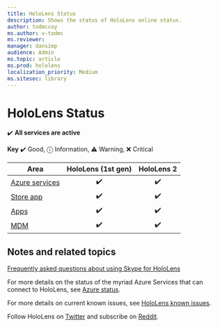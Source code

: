```yaml
---
title: HoloLens Status
description: Shows the status of HoloLens online status. 
author: todmccoy
ms.author: v-todmc
ms.reviewer: 
manager: dansimp
audience: Admin
ms.topic: article
ms.prod: hololens
localization_priority: Medium 
ms.sitesec: library
---
```


# HoloLens Status

✔️ **All services are active**

**Key** ✔️ Good, ⓘ Information, ⚠ Warning, ❌ Critical 

Area|HoloLens (1st gen)|HoloLens 2
----|:----:|:----:
[Azure services](https://status.azure.com/en-us/status)|✔️|✔️
[Store app](https://www.microsoft.com/en-us/store/collections/hlgettingstarted/hololens)|✔️|✔️
[Apps](https://www.microsoft.com/en-us/hololens/apps)|✔️|✔️
[MDM](https://docs.microsoft.com/en-us/hololens/hololens-enroll-mdm)|✔️|✔️



## Notes and related topics

[Frequently asked questions about using Skype for HoloLens](https://support.skype.com/en/faq/FA34641/frequently-asked-questions-about-using-skype-for-hololens)

For more details on the status of the myriad Azure Services that can connect to HoloLens, see [Azure status](https://azure.microsoft.com/en-us/status/).

For more details on current known issues, see [HoloLens known issues](https://docs.microsoft.com/en-us/windows/mixed-reality/hololens-known-issues).

Follow HoloLens on [Twitter](https://twitter.com/HoloLens) and subscribe on [Reddit](https://www.reddit.com/r/HoloLens/).
